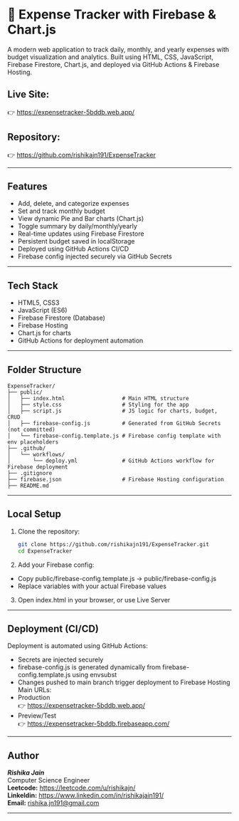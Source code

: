 # 💸 Expense Tracker with Firebase & Chart.js
A modern web application to track daily, monthly, and yearly expenses with budget visualization and analytics. Built using HTML, CSS, JavaScript, Firebase Firestore, Chart.js, and deployed via GitHub Actions & Firebase Hosting.

## Live Site:
👉 https://expensetracker-5bddb.web.app/

## Repository:
👉 https://github.com/rishikajn191/ExpenseTracker

---

## Features
- Add, delete, and categorize expenses
- Set and track monthly budget
- View dynamic Pie and Bar charts (Chart.js)
- Toggle summary by daily/monthly/yearly
- Real-time updates using Firebase Firestore
- Persistent budget saved in localStorage
- Deployed using GitHub Actions CI/CD
- Firebase config injected securely via GitHub Secrets

---

## Tech Stack
- HTML5, CSS3
- JavaScript (ES6)
- Firebase Firestore (Database)
- Firebase Hosting
- Chart.js for charts
- GitHub Actions for deployment automation

---

## Folder Structure
```text
ExpenseTracker/
├── public/
│   ├── index.html                  # Main HTML structure
│   ├── style.css                   # Styling for the app
│   ├── script.js                   # JS logic for charts, budget, CRUD
│   ├── firebase-config.js          # Generated from GitHub Secrets (not committed)
│   └── firebase-config.template.js # Firebase config template with env placeholders
├── .github/
│   └── workflows/
│       └── deploy.yml              # GitHub Actions workflow for Firebase deployment
├── .gitignore
├── firebase.json                   # Firebase Hosting configuration
├── README.md
```

---

## Local Setup

1. Clone the repository:
   ```bash
   git clone https://github.com/rishikajn191/ExpenseTracker.git
   cd ExpenseTracker
   ```
2. Add your Firebase config:
- Copy public/firebase-config.template.js → public/firebase-config.js
- Replace variables with your actual Firebase values
3. Open index.html in your browser, or use Live Server

---

## Deployment (CI/CD)
Deployment is automated using GitHub Actions:
- Secrets are injected securely
- firebase-config.js is generated dynamically from firebase-config.template.js using envsubst
- Changes pushed to main branch trigger deployment to Firebase Hosting
Main URLs:
- Production\
  👉 https://expensetracker-5bddb.web.app/
- Preview/Test\
  👉 https://expensetracker-5bddb.firebaseapp.com/

---

## Author
***Rishika Jain*** <br>
Computer Science Engineer <br>
**Leetcode:** https://leetcode.com/u/rishikajn/ <br>
**Linkeldin:** https://www.linkedin.com/in/rishikajain191/ <br>
**Email:** rishika.jn191@gmail.com

---

